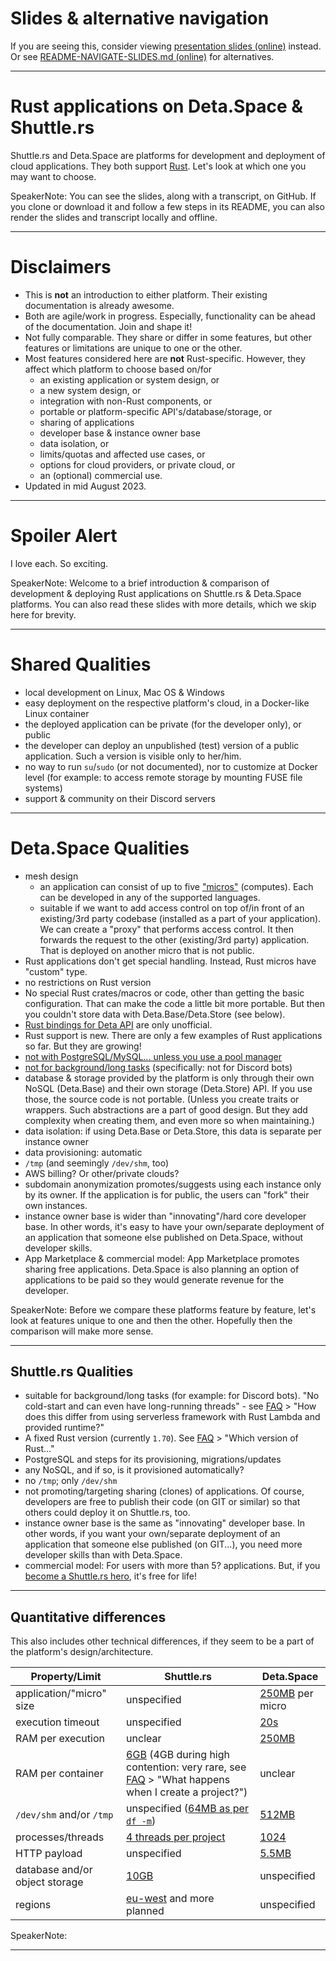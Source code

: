 <!-- markdownlint-disable MD025 -->
<!-- markdownlint-disable MD013 -->
<!-- The following comment hides this section from being shown by
     https://peter-kehl.github.io/deta.space_shuttle.rs.
-->
<!-- .slide: data-visibility="hidden" -->
# Slides & alternative navigation

If you are seeing this, consider viewing [presentation slides
(online)](https://peter-kehl.github.io/deta.space_shuttle.rs) instead. Or see
[README-NAVIGATE-SLIDES.md
(online)](https://github.com/peter-kehl/present_markdown_reveal.js/blob/main/README-NAVIGATE-SLIDES.md)
for alternatives.

---

# Rust applications on Deta.Space & Shuttle.rs

Shuttle.rs and Deta.Space are platforms for development and deployment of cloud applications. They
both support [Rust](todo). Let's look at which one you may want to choose.

SpeakerNote: You can see the slides, along with a transcript, on GitHub. If you clone or download it
and follow a few steps in its README, you can also render the slides and transcript locally and
offline.

---

# Disclaimers

- This is __not__ an introduction to either platform. Their existing documentation is already
  awesome. <todo>
- Both are agile/work in progress. Especially, functionality can be ahead of the documentation. Join
  and shape it!
- Not fully comparable. They share or differ in some features, but other features or limitations are
  unique to one or the other.
- Most features considered here are __not__ Rust-specific. However, they affect which platform to
  choose based on/for
  - an existing application or system design, or
  - a new system design, or
  - integration with non-Rust components, or
  - portable or platform-specific API's/database/storage, or
  - sharing of applications
  - developer base & instance owner base
  - data isolation, or
  - limits/quotas and affected use cases, or
  - options for cloud providers, or private cloud, or
  - an (optional) commercial use.
- Updated in mid August 2023.

---

# Spoiler Alert

I love each. So exciting.

SpeakerNote: Welcome to a brief introduction & comparison of development & deploying Rust
applications on Shuttle.rs & Deta.Space platforms. You can also read these slides with more details,
which we skip here for brevity.

---

# Shared Qualities

- local development on Linux, Mac OS & Windows
- easy deployment on the respective platform's cloud, in a Docker-like Linux container
- the deployed application can be private (for the developer only), or public
- the developer can deploy an unpublished (test) version of a public application. Such a version is
  visible only to her/him.
- no way to run `su`/`sudo` (or not documented), nor to customize at Docker level (for example: to
  access remote storage by mounting FUSE file systems)
- support & community on their Discord servers

---

# Deta.Space Qualities


- mesh design
  - an application can consist of up to five
    ["micros"](https://deta.space/docs/en/build/fundamentals/the-space-runtime/micros) (computes).
    Each can be developed in any of the supported languages.
  - suitable if we want to add access control on top of/in front of an existing/3rd party codebase
    (installed as a part of your application). We can create a "proxy" that performs access control.
    It then forwards the request to the other (existing/3rd party) application. That is deployed on
    another micro that is not public.
- Rust applications don't get special handling. Instead, Rust micros have "custom" type.
- no restrictions on Rust version
- No special Rust crates/macros or code, other than getting the basic configuration. That can make
  the code a little bit more portable. But then you couldn't store data with Deta.Base/Deta.Store
  (see below).
- [Rust bindings for Deta API](https://github.com/jnsougata/deta-rust-sdk) are only unofficial.
- Rust support is new. There are only a few examples of Rust applications so far. But they are
  growing!
- [not with PostgreSQL/MySQL... unless you use a pool
  manager](https://deta.space/docs/en/build/reference/runtime#important-notes-for-micros)
- [not for background/long
  tasks](https://deta.space/docs/en/build/reference/runtime#important-notes-for-micros)
  (specifically: not for Discord bots)
- database & storage provided by the platform is only through their own NoSQL (Deta.Base) and their
  own storage (Deta.Store) API. If you use those, the source code is not portable. (Unless you
  create traits or wrappers. Such abstractions are a part of good design. But they add complexity
  when creating them, and even more so when maintaining.)
- data isolation: if using Deta.Base or Deta.Store, this data is separate per instance owner
- data provisioning: automatic
- `/tmp` (and seemingly `/dev/shm`, too)
- AWS billing? Or other/private clouds?
- subdomain anonymization promotes/suggests using each instance only by its owner. If the
  application is for public, the users can "fork" their own instances.
- instance owner base is wider than "innovating"/hard core developer base. In other words, it's easy
  to have your own/separate deployment of an application that someone else published on Deta.Space,
  without developer skills.
- App Marketplace & commercial model: App Marketplace promotes sharing free applications. Deta.Space
  is also planning an option of applications to be paid so they would generate revenue for the
  developer.

SpeakerNote: Before we compare these platforms feature by feature, let's look at features unique to
one and then the other. Hopefully then the comparison will make more sense.

---

## Shuttle.rs Qualities

- suitable for background/long tasks (for example: for Discord bots). "No cold-start and can even
  have long-running threads" - see [FAQ](https://docs.shuttle.rs/support/faq) > "How does this
  differ from using serverless framework with Rust Lambda and provided runtime?"
- A fixed Rust version (currently `1.70`). See [FAQ](https://docs.shuttle.rs/support/faq) > "Which
  version of Rust..."
- PostgreSQL and steps for its provisioning, migrations/updates
- any NoSQL, and if so, is it provisioned automatically?
- no `/tmp`; only `/dev/shm`
- not promoting/targeting sharing (clones) of applications. Of course, developers are free to
  publish their code (on GIT or similar) so that others could deploy it on Shuttle.rs, too.
- instance owner base is the same as "innovating" developer base. In other words, if you want your
  own/separate deployment of an application that someone else published (on GIT...), you need more
  developer skills than with Deta.Space.
- commercial model: For users with more than 5? applications. But, if you [become a Shuttle.rs
  hero](https://www.shuttle.rs/shuttle-heroes), it's free for life!

---

## Quantitative differences

This also includes other technical differences, if they seem to be a part of the platform's
design/architecture.

| Property/Limit  | Shuttle.rs | Deta.Space |
| --- | --- | --- |
| application/"micro" size | unspecified | [250MB](https://deta.space/docs/en/build/quick-starts/custom) per micro |
| execution timeout | unspecified | [20s](https://deta.space/docs/en/build/reference/runtime#technical-specifications-for-micros) |
| RAM per execution | unclear | [250MB](https://deta.space/docs/en/build/reference/runtime#technical-specifications-for-micros) |
| RAM per container | [6GB](https://docs.shuttle.rs/introduction/how-shuttle-works) (4GB during high contention: very rare, see [FAQ](https://docs.shuttle.rs/support/faq) > "What happens when I create a project?") | unclear |
| `/dev/shm` and/or `/tmp` | unspecified ([64MB as per `df -m`](https://sys-info.shuttleapp.rs/)) | [512MB](https://deta.space/docs/en/build/reference/runtime#technical-specifications-for-micros) |
| processes/threads | [4 threads per project](https://docs.shuttle.rs/introduction/how-shuttle-works) | [1024](https://deta.space/docs/en/build/reference/runtime#technical-specifications-for-micros) |
| HTTP payload | unspecified | [5.5MB](https://deta.space/docs/en/build/reference/runtime#technical-specifications-for-micros) |
| database and/or object storage | [10GB](https://docs.shuttle.rs/introduction/how-shuttle-works#project-limitations) | unspecified |
| regions | [eu-west](https://github.com/shuttle-hq/shuttle-docs/issues/162) and more planned | unspecified |

SpeakerNote:

---

